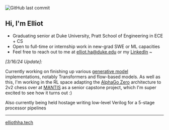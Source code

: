 ![GitHub last commit](https://img.shields.io/github/last-commit/elliothha/elliothha?label=last%20update)

## Hi, I'm Elliot
- Graduating senior at Duke University, Pratt School of Engineering in ECE + CS
- Open to full-time or internship work in new-grad SWE or ML capacities
- Feel free to reach out to me at [elliot.ha@duke.edu](https://outlook.office365.com/mail/deeplink/compose?mailtouri=mailto%3Aehh19%40duke.edu) or my [LinkedIn](https://www.linkedin.com/in/elliothha/) ~

*[3/16/24 Update]:*

Currently working on finishing up various [generative model](https://github.com/elliothha/generative-modeling-zoo) implementations, notably Transformers and flow-based models. As well as this, I'm working in the RL space adapting the [AlphaGo Zero](https://www.nature.com/articles/nature24270) architecture to 2v2 chess over at [MANTIS](https://github.com/jwillstaples/MANTIS/tree/master?tab=readme-ov-file) as a senior capstone project, which I'm super excited to see how it turns out :)

Also currently being held hostage writing low-level Verilog for a 5-stage processor pipelines

---

[elliothha.tech](https://elliothha.tech/)


